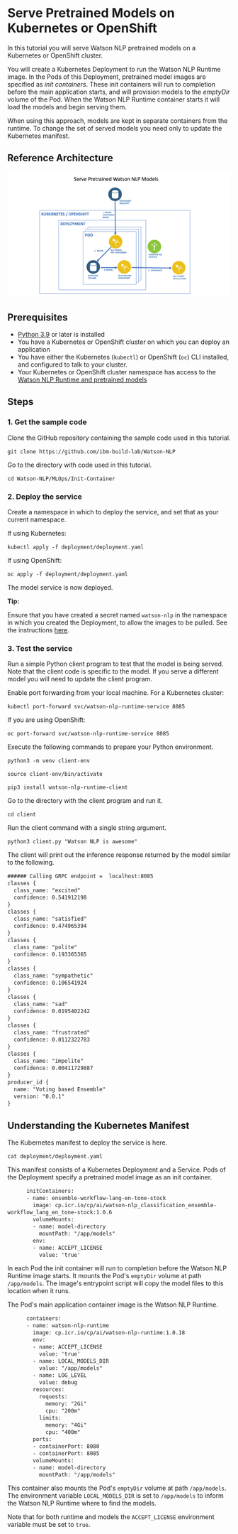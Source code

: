# Serve Pretrained Models on Kubernetes or OpenShift
In this tutorial you will serve Watson NLP pretrained models on a Kubernetes or OpenShift cluster. 

You will create a Kubernetes Deployment to run the Watson NLP Runtime image. In the Pods of this Deployment, pretrained model images are specified as *init containers*. These init containers will run to completion before the main application starts, and will provision models to the *emptyDir* volume of the Pod. When the Watson NLP Runtime container starts it will load the models and begin serving them.

When using this approach, models are kept in separate containers from the runtime. To change the set of served models you need only to update the Kubernetes manifest. 

## Reference Architecture

![Reference architecure](Images/ref-arch-pretrained-models.png)

## Prerequisites
- [Python 3.9](https://www.python.org/downloads/) or later is installed
- You have a Kubernetes or OpenShift cluster on which you can deploy an application
- You have either the Kubernetes (`kubectl`) or OpenShift (`oc`) CLI installed, and configured to talk to your cluster.
- Your Kubernetes or OpenShift cluster namespace has access to the [Watson NLP Runtime and pretrained models](https://github.com/ibm-build-lab/Watson-NLP/blob/main/MLOps/access/README.md#kubernetes-and-openshift)

## Steps

### 1. Get the sample code
Clone the GitHub repository containing the sample code used in this tutorial.  
```
git clone https://github.com/ibm-build-lab/Watson-NLP 
```
Go to the directory with code used in this tutorial.
```
cd Watson-NLP/MLOps/Init-Container
```

### 2. Deploy the service
Create a namespace in which to deploy the service, and set that as your current namespace.

If using Kubernetes:
```
kubectl apply -f deployment/deployment.yaml
```
If using OpenShift:
```
oc apply -f deployment/deployment.yaml
```
The model service is now deployed. 

**Tip:**

Ensure that you have created a secret named `watson-nlp` in the namespace in which you created the Deployment, to allow the images to be pulled. See the instructions [here](https://github.com/ibm-build-lab/Watson-NLP/blob/main/MLOps/access/README.md#kubernetes-and-openshift).

### 3. Test the service
Run a simple Python client program to test that the model is being served. Note that the client code is specific to the model. If you serve a different model you will need to update the client program.

Enable port forwarding from your local machine. For a Kubernetes cluster:
```
kubectl port-forward svc/watson-nlp-runtime-service 8085 
```
If you are using OpenShift:
```
oc port-forward svc/watson-nlp-runtime-service 8085
```

Execute the following commands to prepare your Python environment.
```
python3 -m venv client-env
```
```
source client-env/bin/activate
```
```
pip3 install watson-nlp-runtime-client
```
Go to the directory with the client program and run it.   
```
cd client
```
Run the client command with a single string argument.
```
python3 client.py "Watson NLP is awesome" 
```
The client will print out the inference response returned by the model similar to the following.
```
###### Calling GRPC endpoint =  localhost:8085
classes {
  class_name: "excited"
  confidence: 0.541912198
}
classes {
  class_name: "satisfied"
  confidence: 0.474965394
}
classes {
  class_name: "polite"
  confidence: 0.193365365
}
classes {
  class_name: "sympathetic"
  confidence: 0.106541924
}
classes {
  class_name: "sad"
  confidence: 0.0195402242
}
classes {
  class_name: "frustrated"
  confidence: 0.0112322783
}
classes {
  class_name: "impolite"
  confidence: 0.00411729887
}
producer_id {
  name: "Voting based Ensemble"
  version: "0.0.1"
}
```

## Understanding the Kubernetes Manifest

The Kubernetes manifest to deploy the service is here.  
```
cat deployment/deployment.yaml
```
This manifest consists of a Kubernetes Deployment and a Service. Pods of the Deployment specify a pretrained model image as an init container.
```
      initContainers:
      - name: ensemble-workflow-lang-en-tone-stock
        image: cp.icr.io/cp/ai/watson-nlp_classification_ensemble-workflow_lang_en_tone-stock:1.0.6
        volumeMounts:
        - name: model-directory
          mountPath: "/app/models"
        env:
        - name: ACCEPT_LICENSE
          value: 'true'       
```
In each Pod the init container will run to completion before the Watson NLP Runtime image starts. It mounts the Pod's `emptyDir` volume at path `/app/models`. The image's entrypoint script will copy the model files to this location when it runs.

The Pod's main application container image is the Watson NLP Runtime.
```
      containers:
      - name: watson-nlp-runtime
        image: cp.icr.io/cp/ai/watson-nlp-runtime:1.0.18
        env:
        - name: ACCEPT_LICENSE
          value: 'true'
        - name: LOCAL_MODELS_DIR
          value: "/app/models"
        - name: LOG_LEVEL
          value: debug
        resources:
          requests:
            memory: "2Gi"
            cpu: "200m"
          limits:
            memory: "4Gi"
            cpu: "400m"
        ports:
        - containerPort: 8080
        - containerPort: 8085
        volumeMounts:
        - name: model-directory
          mountPath: "/app/models"
```
This container also mounts the Pod's `emptyDir` volume at path `/app/models`. The environment variable `LOCAL_MODELS_DIR` is set to `/app/models` to inform the Watson NLP Runtime where to find the models.

Note that for both runtime and models the `ACCEPT_LICENSE` environment variable must be set to `true`.
